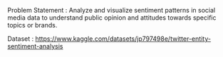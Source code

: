 Problem Statement : 
Analyze and visualize sentiment patterns in social media data to understand public opinion and attitudes towards specific topics or brands.

Dataset : https://www.kaggle.com/datasets/jp797498e/twitter-entity-sentiment-analysis

